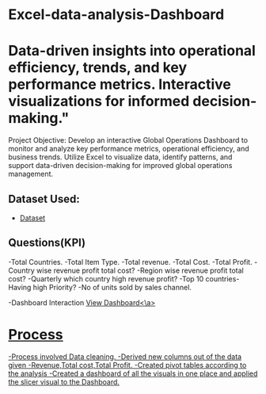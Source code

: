 # Excel-data-analysis-Dashboard
# Data-driven insights into operational efficiency, trends, and key performance metrics. Interactive visualizations for informed decision-making."

Project Objective:
Develop an interactive Global Operations Dashboard to monitor and analyze key performance metrics, operational efficiency, and business trends. Utilize Excel to visualize data, identify patterns, and support data-driven decision-making for improved global operations management.

## Dataset Used:
- <a href ="https://github.com/sowmyanalam/Excel-data-analysis-Dashboard/blob/main/Sales_18th%20Mar%202025.xlsx">Dataset</a>
## Questions(KPI)
-Total Countries.
-Total Item Type.
-Total revenue.
-Total Cost.
-Total Profit.
-Country wise revenue profit total cost?
-Region wise revenue profit total cost?
-Quarterly which country high revenue profit?
-Top 10 countries-Having high Priority?
-No of units sold by sales channel.

-Dashboard Interaction <a href="https://github.com/sowmyanalam/Excel-data-analysis-Dashboard/blob/main/global%20operations%20updated.jpg">View Dashboard<\a>
# Process

-Process involved Data cleaning.
-Derived new columns out of the data given -Revenue,Total cost,Total Profit.
-Created pivot tables according to the analysis
-Created a dashboard of all the visuals in one place and applied the slicer visual to the Dashboard.



